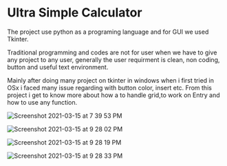 # Ultra Simple Calculator

The project use python as a programing language and for GUI we used Tkinter.

Traditional programming and codes are not for user when we have to give any project to any user, generally the user requirment is clean, non coding, button and 
useful text environment.

Mainly after doing many project on tkinter in windows when i first tried in OSx i faced many issue regarding with button color, insert etc. From this project i get 
to know more about how a to handle grid,to work on Entry and how to use any function.

![Screenshot 2021-03-15 at 7 39 53 PM](https://user-images.githubusercontent.com/63470232/111185126-ad7c4f00-85d7-11eb-9d3d-82d6ff78857c.png)

![Screenshot 2021-03-15 at 9 28 02 PM](https://user-images.githubusercontent.com/63470232/111185187-ba993e00-85d7-11eb-8f86-bdb687803bd1.png)

![Screenshot 2021-03-15 at 9 28 19 PM](https://user-images.githubusercontent.com/63470232/111185204-bd942e80-85d7-11eb-9225-aafbe9385b20.png)

![Screenshot 2021-03-15 at 9 28 33 PM](https://user-images.githubusercontent.com/63470232/111185217-c08f1f00-85d7-11eb-9e0e-609056fe6edf.png)


